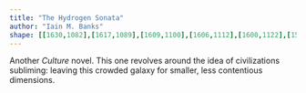 ```yaml
---
title: "The Hydrogen Sonata"
author: "Iain M. Banks"
shape: [[1630,1082],[1617,1089],[1609,1100],[1606,1112],[1600,1122],[1599,1135],[1600,1154],[1598,1159],[1598,1170],[1600,1192],[1597,1199],[1596,1218],[1596,1298],[1593,1336],[1592,1412],[1590,1422],[1591,1492],[1588,1537],[1586,1655],[1584,1664],[1582,1692],[1578,1824],[1579,1934],[1577,1966],[1576,2056],[1579,2072],[1591,2090],[1595,2102],[1601,2110],[1612,2116],[1642,2119],[1761,2118],[1772,2113],[1775,2107],[1779,1882],[1781,1864],[1782,1794],[1784,1782],[1786,1693],[1789,1663],[1788,1604],[1789,1580],[1792,1569],[1793,1546],[1793,1501],[1797,1415],[1797,1329],[1799,1310],[1801,1230],[1800,1210],[1802,1186],[1801,1137],[1798,1115],[1799,1096],[1798,1091],[1794,1086],[1654,1082]]
---
```


Another _Culture_ novel. This one revolves around the idea of civilizations subliming: leaving this crowded galaxy for smaller, less contentious dimensions.

